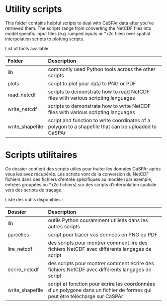 # Utility scripts

This folder contains helpful scripts to deal with CaSPAr data after
you've retrieved them. The scripts range from converting the NetCDF
files into model specific input files (e.g. lumped inputs or *.r2c
files) over spatial interpolation scripts to plotting scripts.

List of tools available:

Folder                     | Description
:------------------------- | :-----------------------------------
lib                        | commonly used Python tools across the other scripts
plots                      | script to plot your data to PNG or PDF
read_netcdf                | scripts to demonstrate how to read NetCDF files with various scripting languages
write_netcdf               | scripts to demonstrate how to write NetCDF files with various scripting languages
write_shapefile            | script and function to write coordinates of a polygon to a shapefile that can be uploaded to CaSPAr


# Scripts utilitaires

Ce dossier contient des scripts utiles pour traiter les données CaSPAr après
vous les avez récupérés. Les scripts vont de la conversion du NetCDF
fichiers dans des fichiers d'entrée spécifiques au modèle (par exemple, entrées groupées ou *.r2c
fichiers) sur des scripts d'interpolation spatiale vers des scripts de traçage.

Liste des outils disponibles :

Dossier | Description
:------------------------- | :-----------------------------------
lib | outils Python couramment utilisés dans les autres scripts
parcelles | script pour tracer vos données en PNG ou PDF
lire_netcdf | des scripts pour montrer comment lire des fichiers NetCDF avec différents langages de script
écrire_netcdf | des scripts pour montrer comment écrire des fichiers NetCDF avec différents langages de script
write_shapefile | script et fonction pour écrire les coordonnées d'un polygone dans un fichier de formes qui peut être téléchargé sur CaSPAr
